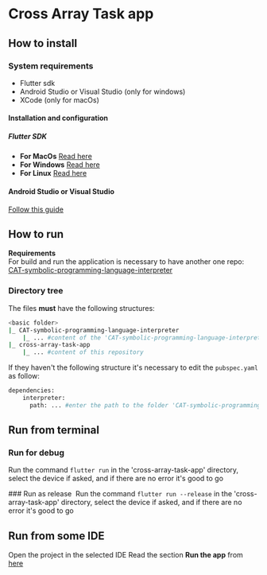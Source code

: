 # Cross Array Task app

## How to install
### System requirements
- Flutter sdk
- Android Studio or Visual Studio (only for windows)
- XCode (only for macOs)

#### Installation and configuration
##### Flutter SDK
- **For MacOs** [Read here](https://docs.flutter.dev/get-started/install/macos)
- **For Windows** [Read here](https://docs.flutter.dev/get-started/install/windows)
- **For Linux** [Read here](https://docs.flutter.dev/get-started/install/linux)

#### Android Studio or Visual Studio
[Follow this guide](https://docs.flutter.dev/get-started/editor?tab=androidstudio)

## How to run
**Requirements** \
For build and run the application is necessary to have another one repo: [CAT-symbolic-programming-language-interpreter](https://github.com/vladimir98vk/CAT-symbolic-programming-language-interpreter)
### Directory tree
The files **must** have the following structures:
``` bash
<basic folder>
|_ CAT-symbolic-programming-language-interpreter
    |_ ... #content of the 'CAT-symbolic-programming-language-interpreter' repository
|_ cross-array-task-app
    |_ ... #content of this repository
```
If they haven't the following structure it's necessary to edit the `pubspec.yaml` as follow:
``` bash
dependencies:
    interpreter:
      path: ... #enter the path to the folder 'CAT-symbolic-programming-language-interpreter'
```

## Run from terminal

### Run for debug
Run the command `flutter run` in the 'cross-array-task-app' directory, select the device if asked, and if there are no error it's good to  go

### Run as release
 Run the command `flutter run --release` in the 'cross-array-task-app' directory, select the device if asked, and if there are no error it's good to  go

## Run from some IDE
Open the project in the selected IDE
Read the section **Run the app** from [here](https://docs.flutter.dev/get-started/test-drive?tab=androidstudio)
